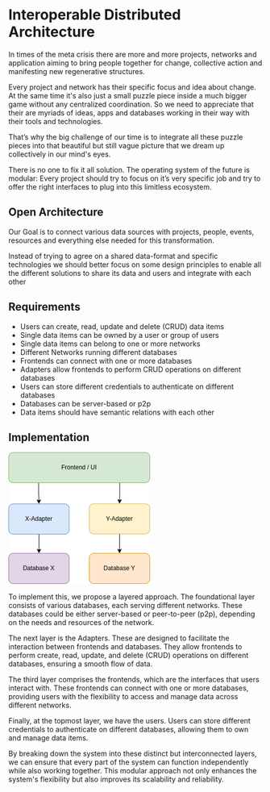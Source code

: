 # Interoperable Distributed Architecture

In times of the meta crisis there are more and more projects, networks and application aiming to bring people together for change, collective action and manifesting new regenerative structures.

Every project and network has their specific focus and idea about change. At the same time it's also just a small puzzle piece inside a much bigger game without any centralized coordination. So we need to appreciate that their are myriads of ideas, apps and databases working in their way with their tools and technologies.

That’s why the big challenge of our time is to integrate all these puzzle pieces into that beautiful  but still vague picture that we dream up collectively in our mind's eyes.

There is no one to fix it all solution. The operating system of the future is modular: Every project should try to focus on it’s very specific job and try to offer the right interfaces to plug into this limitless ecosystem.

## Open Architecture

Our Goal is to connect various data sources with projects, people, events, resources and everything else needed for this transformation.

Instead of trying to agree on a shared data-format and specific technologies we should better focus on some design principles to enable all the different solutions to share its data and users and integrate with each other 

## Requirements

- Users can create, read, update and delete (CRUD) data items
- Single data items can be owned by a user or group of users
- Single data items can belong to one or more networks
- Different Networks running different databases
- Frontends can connect with one or more databases
- Adapters allow frontends to perform CRUD operations on different databases
- Users can store different credentials to authenticate on different databases
- Databases can be server-based or p2p
- Data items should have semantic relations with each other

## Implementation

![](IDA.png)

To implement this, we propose a layered approach. The foundational layer consists of various databases, each serving different networks. These databases could be either server-based or peer-to-peer (p2p), depending on the needs and resources of the network.

The next layer is the Adapters. These are designed to facilitate the interaction between frontends and databases. They allow frontends to perform create, read, update, and delete (CRUD) operations on different databases, ensuring a smooth flow of data.

The third layer comprises the frontends, which are the interfaces that users interact with. These frontends can connect with one or more databases, providing users with the flexibility to access and manage data across different networks.

Finally, at the topmost layer, we have the users. Users can store different credentials to authenticate on different databases, allowing them to own and manage data items.

By breaking down the system into these distinct but interconnected layers, we can ensure that every part of the system can function independently while also working together. This modular approach not only enhances the system's flexibility but also improves its scalability and reliability.

